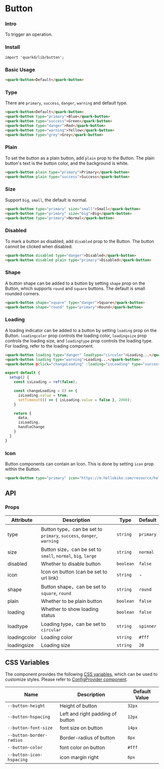 # Button

### Intro

To trigger an operation.

### Install

```tsx
import 'quarkd/lib/button';
```

### Basic Usage

```html
<quark-button>Default</quark-button>
```

### Type

There are `primary`, `success`, `danger`, `warning` and default type.

```html
<quark-button>Default</quark-button>
<quark-button type="primary">Blue</quark-button>
<quark-button type="success">Green</quark-button>
<quark-button type="danger">Red</quark-button>
<quark-button type="warning">Yellow</quark-button>
<quark-button type="grey">Grey</quark-button>
```

### Plain

To set the button as a plain button, add `plain` prop to the Button. The plain button's text is the button color, and the background is white.

```html
<quark-button plain type="primary">Primary</quark-button>
<quark-button plain type="success">Success</quark-button>
```

### Size

Support `big`, `small`, the default is normal.

```html
<quark-button type="primary" size="small">Small</quark-button>
<quark-button type="primary" size="big">Big</quark-button>
<quark-button type="primary">Normal</quark-button>
```

### Disabled

To mark a button as disabled, add `disabled` prop to the Button. The button cannot be clicked when disabled.

```html
<quark-button disabled type="danger">Disabled</quark-button>
<quark-button disabled plain type="primary">Disabled</quark-button>
```

### Shape

A button shape can be added to a button by setting `shape` prop on the Button, which supports `round` and `square` buttons. The default is small rounded corners.

```html
<quark-button shape="square" type="danger">Square</quark-button>
<quark-button shape="round" type="primary">Round</quark-button>
```

### Loading

A loading indicator can be added to a button by setting `loading` prop on the Button. `loadingcolor` prop controls the loading color, `loadingsize` prop controls the loading size, and `loadingtype` prop controls the loading type. For loading, refer to the loading component.

```html
<quark-button loading type="danger" loadtype="circular">Loading...</quark-button>
<quark-button loading type="warning">Loading...</quark-button>
<quark-button @click="changeLoading" :loading="isLoading" type="success">Click me!</quark-button>
```
```js
export default {
  setup() {
    const isLoading = ref(false);

    const changeLoading = () => {
      isLoading.value = true;
      setTimeout(() => { isLoading.value = false }, 2000);
    }

    return {
      data,
      isLoading,
      handleChange
    }
  }
}
```

### Icon

Button components can contain an Icon. This is done by setting `icon` prop within the Button.

```html
<quark-button type="primary" icon="https://m.hellobike.com/resource/helloyun/16682/Agnve_tel%20(1).png">Like</quark-button>
```

## API

### Props

| Attribute         | Description                             | Type   | Default           |
|--------------|----------------------------------|--------|------------------|
| type         | Button type，can be set to `primary`, `success`, `danger`, `warning`| `string` | `primary`         |
| size |  Button size，can be set to `small`, `normal`, `big`, `large`| `string` | `normal` |
| disabled          | 	Whether to disable button                 | `boolean` | `false`              |
| icon          | Icon on button (can be set to url link)                 | `string` | -     |
| shape          | Button shape，can be set to `square`, `round`           | `string` | `round`               |
| plain         | 	Whether to be plain button | `boolean` | `false ` |
| loading          | Whether to show loading status                    | `boolean` | `false`               |
| loadtype |  Loading type，can be set to `circular` | `string` | `spinner` |
| loadingcolor | Loading color | `string` | `#fff` |
| loadingsize |  Loading size | `string` | `20` |


## CSS Variables

The component provides the following [CSS variables](https://developer.mozilla.org/zh-CN/docs/Web/CSS/Using_CSS_custom_properties), which can be used to customize styles. Please refer to [ConfigProvider component](#/zh-CN/guide/theme).

| Name           |Description                                 | Default Value          | 
| ------------------------ | ----------------------------------- | --------------- |
| `--button-height`       | Height of button                       |    `32px` |    
| `--button-hspacing`       | Left and right padding of button                    |    `12px`|    
| `--button-font-size`    | font size on button                          |       `14px`| 
| `--button-border-radius`        | Border-radius of button                          | `8px`      | 
| `--button-color` | font color on button                      | `#fff`  |
| `--button-icon-hspacing` | icon margin right                        | `6px`  |

